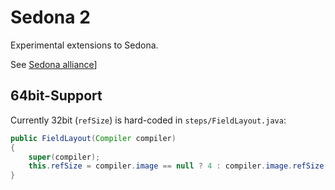 # Sedona 2

Experimental extensions to Sedona.

See [Sedona alliance](<https://www.sedona-alliance.org/resources.htm>)]

## 64bit-Support

Currently 32bit (`refSize`) is hard-coded in `steps/FieldLayout.java`:

```java
public FieldLayout(Compiler compiler)
{
    super(compiler);
    this.refSize = compiler.image == null ? 4 : compiler.image.refSize;
}
```